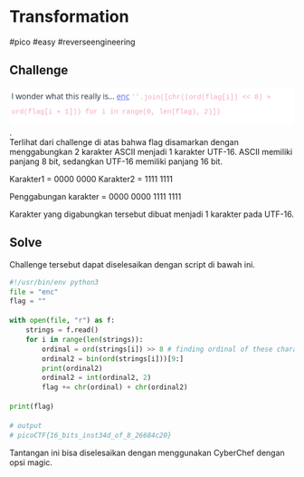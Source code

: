 # Transformation
#pico #easy #reverseengineering 

## Challenge
![](attachments/Screenshot_2022-09-13_16-18-37.png)  
.  
Terlihat dari challenge di atas bahwa flag disamarkan dengan menggabungkan 2 karakter ASCII menjadi 1 karakter UTF-16. ASCII memiliki panjang 8 bit, sedangkan UTF-16 memiliki panjang 16 bit.

Karakter1 = 0000 0000
Karakter2 = 1111 1111

Penggabungan karakter = 0000 0000 1111 1111

Karakter yang digabungkan tersebut dibuat menjadi 1 karakter pada UTF-16. 

## Solve
Challenge tersebut dapat diselesaikan dengan script di bawah ini.
```python
#!/usr/bin/env python3
file = "enc"
flag = ""

with open(file, "r") as f:
    strings = f.read()
    for i in range(len(strings)):
        ordinal = ord(strings[i]) >> 8 # finding ordinal of these characters
        ordinal2 = bin(ord(strings[i]))[9:]
        print(ordinal2)
        ordinal2 = int(ordinal2, 2)
        flag += chr(ordinal) + chr(ordinal2)

print(flag)

# output
# picoCTF{16_bits_inst34d_of_8_26684c20}
```

Tantangan ini bisa diselesaikan dengan menggunakan CyberChef dengan opsi magic.